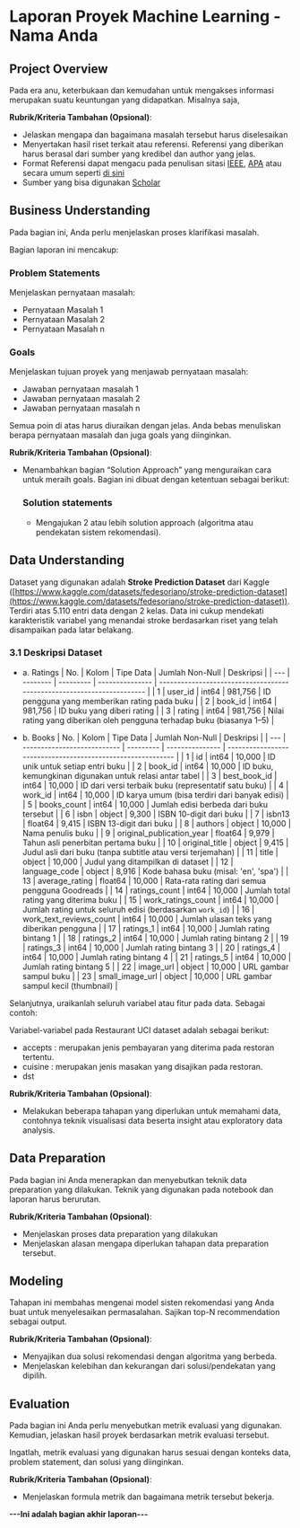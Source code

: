 # Laporan Proyek Machine Learning - Nama Anda

## Project Overview

Pada era anu, keterbukaan dan kemudahan untuk mengakses informasi merupakan suatu keuntungan yang didapatkan. Misalnya saja, 

**Rubrik/Kriteria Tambahan (Opsional)**:
- Jelaskan mengapa dan bagaimana masalah tersebut harus diselesaikan
- Menyertakan hasil riset terkait atau referensi. Referensi yang diberikan harus berasal dari sumber yang kredibel dan author yang jelas.
- Format Referensi dapat mengacu pada penulisan sitasi [IEEE](https://journals.ieeeauthorcenter.ieee.org/wp-content/uploads/sites/7/IEEE_Reference_Guide.pdf), [APA](https://www.mendeley.com/guides/apa-citation-guide/) atau secara umum seperti [di sini](https://penerbitdeepublish.com/menulis-buku-membuat-sitasi-dengan-mudah/)
- Sumber yang bisa digunakan [Scholar](https://scholar.google.com/)

## Business Understanding

Pada bagian ini, Anda perlu menjelaskan proses klarifikasi masalah.

Bagian laporan ini mencakup:

### Problem Statements

Menjelaskan pernyataan masalah:
- Pernyataan Masalah 1
- Pernyataan Masalah 2
- Pernyataan Masalah n

### Goals

Menjelaskan tujuan proyek yang menjawab pernyataan masalah:
- Jawaban pernyataan masalah 1
- Jawaban pernyataan masalah 2
- Jawaban pernyataan masalah n

Semua poin di atas harus diuraikan dengan jelas. Anda bebas menuliskan berapa pernyataan masalah dan juga goals yang diinginkan.

**Rubrik/Kriteria Tambahan (Opsional)**:
- Menambahkan bagian “Solution Approach” yang menguraikan cara untuk meraih goals. Bagian ini dibuat dengan ketentuan sebagai berikut: 

    ### Solution statements
    - Mengajukan 2 atau lebih solution approach (algoritma atau pendekatan sistem rekomendasi).

## Data Understanding
Dataset yang digunakan adalah **Stroke Prediction Dataset** dari Kaggle ([https://www.kaggle.com/datasets/fedesoriano/stroke-prediction-dataset](https://www.kaggle.com/datasets/fedesoriano/stroke-prediction-dataset)). Terdiri atas 5.110 entri data dengan 2 kelas. Data ini cukup mendekati karakteristik variabel yang menandai stroke berdasarkan riset yang telah disampaikan pada latar belakang.

### 3.1 Deskripsi Dataset

* a. Ratings
| No. | Kolom    | Tipe Data | Jumlah Non-Null | Deskripsi                                                              |
| --- | -------- | --------- | --------------- | ---------------------------------------------------------------------- |
| 1   | user\_id | int64     | 981,756         | ID pengguna yang memberikan rating pada buku                           |
| 2   | book\_id | int64     | 981,756         | ID buku yang diberi rating                                             |
| 3   | rating   | int64     | 981,756         | Nilai rating yang diberikan oleh pengguna terhadap buku (biasanya 1–5) |

* b. Books
| No. | Kolom                       | Tipe Data | Jumlah Non-Null | Deskripsi                                                   |
| --- | --------------------------- | --------- | --------------- | ----------------------------------------------------------- |
| 1   | id                          | int64     | 10,000          | ID unik untuk setiap entri buku                             |
| 2   | book\_id                    | int64     | 10,000          | ID buku, kemungkinan digunakan untuk relasi antar tabel     |
| 3   | best\_book\_id              | int64     | 10,000          | ID dari versi terbaik buku (representatif satu buku)        |
| 4   | work\_id                    | int64     | 10,000          | ID karya umum (bisa terdiri dari banyak edisi)              |
| 5   | books\_count                | int64     | 10,000          | Jumlah edisi berbeda dari buku tersebut                     |
| 6   | isbn                        | object    | 9,300           | ISBN 10-digit dari buku                                     |
| 7   | isbn13                      | float64   | 9,415           | ISBN 13-digit dari buku                                     |
| 8   | authors                     | object    | 10,000          | Nama penulis buku                                           |
| 9   | original\_publication\_year | float64   | 9,979           | Tahun asli penerbitan pertama buku                          |
| 10  | original\_title             | object    | 9,415           | Judul asli dari buku (tanpa subtitle atau versi terjemahan) |
| 11  | title                       | object    | 10,000          | Judul yang ditampilkan di dataset                           |
| 12  | language\_code              | object    | 8,916           | Kode bahasa buku (misal: 'en', 'spa')                       |
| 13  | average\_rating             | float64   | 10,000          | Rata-rata rating dari semua pengguna Goodreads              |
| 14  | ratings\_count              | int64     | 10,000          | Jumlah total rating yang diterima buku                      |
| 15  | work\_ratings\_count        | int64     | 10,000          | Jumlah rating untuk seluruh edisi (berdasarkan `work_id`)   |
| 16  | work\_text\_reviews\_count  | int64     | 10,000          | Jumlah ulasan teks yang diberikan pengguna                  |
| 17  | ratings\_1                  | int64     | 10,000          | Jumlah rating bintang 1                                     |
| 18  | ratings\_2                  | int64     | 10,000          | Jumlah rating bintang 2                                     |
| 19  | ratings\_3                  | int64     | 10,000          | Jumlah rating bintang 3                                     |
| 20  | ratings\_4                  | int64     | 10,000          | Jumlah rating bintang 4                                     |
| 21  | ratings\_5                  | int64     | 10,000          | Jumlah rating bintang 5                                     |
| 22  | image\_url                  | object    | 10,000          | URL gambar sampul buku                                      |
| 23  | small\_image\_url           | object    | 10,000          | URL gambar sampul kecil (thumbnail)                         |

Selanjutnya, uraikanlah seluruh variabel atau fitur pada data. Sebagai contoh:  

Variabel-variabel pada Restaurant UCI dataset adalah sebagai berikut:
- accepts : merupakan jenis pembayaran yang diterima pada restoran tertentu.
- cuisine : merupakan jenis masakan yang disajikan pada restoran.
- dst

**Rubrik/Kriteria Tambahan (Opsional)**:
- Melakukan beberapa tahapan yang diperlukan untuk memahami data, contohnya teknik visualisasi data beserta insight atau exploratory data analysis.

## Data Preparation
Pada bagian ini Anda menerapkan dan menyebutkan teknik data preparation yang dilakukan. Teknik yang digunakan pada notebook dan laporan harus berurutan.

**Rubrik/Kriteria Tambahan (Opsional)**: 
- Menjelaskan proses data preparation yang dilakukan
- Menjelaskan alasan mengapa diperlukan tahapan data preparation tersebut.

## Modeling
Tahapan ini membahas mengenai model sisten rekomendasi yang Anda buat untuk menyelesaikan permasalahan. Sajikan top-N recommendation sebagai output.

**Rubrik/Kriteria Tambahan (Opsional)**: 
- Menyajikan dua solusi rekomendasi dengan algoritma yang berbeda.
- Menjelaskan kelebihan dan kekurangan dari solusi/pendekatan yang dipilih.

## Evaluation
Pada bagian ini Anda perlu menyebutkan metrik evaluasi yang digunakan. Kemudian, jelaskan hasil proyek berdasarkan metrik evaluasi tersebut.

Ingatlah, metrik evaluasi yang digunakan harus sesuai dengan konteks data, problem statement, dan solusi yang diinginkan.

**Rubrik/Kriteria Tambahan (Opsional)**: 
- Menjelaskan formula metrik dan bagaimana metrik tersebut bekerja.

**---Ini adalah bagian akhir laporan---**

